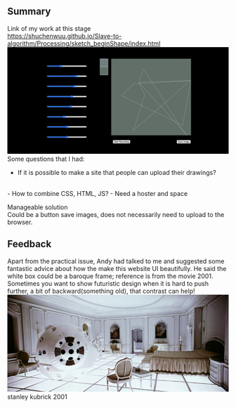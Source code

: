 ## Summary

Link of my work at this stage
</br>
https://shuchenwuu.github.io/Slave-to-algorithm/Processing/sketch_beginShape/index.html
![](https://github.com/ShuchenWuu/Slave-to-algorithm/blob/master/week%2010/Screen%20Shot%202020-10-04%20at%2014.03.46.png)
</br>
Some questions that I had:
</br>
- If it is possible to make a site that people can upload their drawings?
</br>
- How to combine CSS, HTML, JS?
- Need a hoster and space

Manageable solution
</br>
Could be a button save images, does not necessarily need to upload to the browser.

## Feedback
Apart from the practical issue, Andy had talked to me and suggested some fantastic advice about how the make this website UI beautifully. He said the white box could be a baroque frame; reference is from the movie 2001. Sometimes you want to show futuristic design when it is hard to push further, a bit of backward(something old), that contrast can help!
![](https://github.com/ShuchenWuu/Slave-to-algorithm/blob/master/week%2010/shutterstock_5886285bb.jpg)
</br>
stanley kubrick 2001

